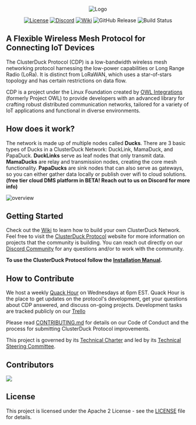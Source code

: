 <p align="center">
  <img src="docs/assets/images/cdp_logo_white_bkg.png" alt="Logo">
</p>

<p align="center">
  <a href="https://www.apache.org/licenses/LICENSE-2.0"><img src="https://img.shields.io/badge/License-Apache2-FFA500.svg" alt="License"></a>
  <a href="https://discord.com/invite/Cbgbzq353z"><img src="https://img.shields.io/badge/Join-Discord-aa80ff" alt="Discord"></a>
  <a href="https://github.com/Call-for-Code/ClusterDuck-Protocol/wiki"><img src="https://img.shields.io/badge/Read-Wiki-50dda0" alt="Wiki"></a>
  <img src="https://img.shields.io/github/v/release/ClusterDuck-Protocol/ClusterDuck-Protocol?label=Release&color=10ccff" alt="GitHub Release">
  <img src="https://github.com/ClusterDuck-Protocol/ClusterDuck-Protocol/actions/workflows/arduino_ci.yml/badge.svg" alt="Build Status">
</p>



## A Flexible Wireless Mesh Protocol for Connecting IoT Devices
The ClusterDuck Protocol (CDP) is a low-bandwidth wireless mesh networking protocol harnessing the low-power capabilities or Long Range Radio (LoRa). It is distinct from LoRaWAN, which uses a star-of-stars topology and has certain restrictions on data flow.

CDP is a project under the Linux Foundation created by [OWL Integrations] (formerly Project OWL) to provide developers with an advanced library for crafting robust distributed communication networks, tailored for a variety of IoT applications and functional in diverse environments.

## How does it work?

The network is made up of multiple nodes called **Ducks**. There are 3 basic types of Ducks in a ClusterDuck Network: DuckLink, MamaDuck, and PapaDuck. **DuckLinks** serve as leaf nodes that only transmit data. **MamaDucks** are relay and transmission nodes, creating the core mesh functionality. **PapaDucks** are sink nodes that can also serve as gateways, so you can either gather data locally or publish over wifi to cloud solutions. **(free tier cloud DMS platform in BETA! Reach out to us on Discord for more info)**

![overview](https://i.imgur.com/hotfgHr.png)

## Getting Started

Check out the [Wiki](https://github.com/ClusterDuck-Protocol/ClusterDuck-Protocol/wiki) to learn how to build your own ClusterDuck Network. Feel free to visit the  [ClusterDuck Protocol](https://clusterduckprotocol.org/) website for more information on projects that the community is building. You can reach out directly on our [Discord Community](https://discord.gg/Cbgbzq353z) for any questions and/or to work with the community.

**To use the ClusterDuck Protocol follow the [Installation Manual](https://github.com/ClusterDuck-Protocol/ClusterDuck-Protocol/wiki/getting-started).**


## How to Contribute

We host a weekly [Quack Hour](https://discord.gg/Cbgbzq353z) on Wednesdays at 6pm EST. Quack Hour is the place to get updates on the protocol's development, get your questions about CDP answered, and discuss on-going projects. Development tasks are tracked publicly on our [Trello](https://trello.com/b/bU0cZuUJ/cdp-roadmap)

Please read [CONTRIBUTING.md](CONTRIBUTING.md) for details on our Code of Conduct and the process for submitting ClusterDuck Protocol improvements.

This project is governed by its [Technical Charter](ClusterDuck-Protocol-Technical-Charter.pdf) and led by its [Technical Steering Committee](https://github.com/Call-for-Code/ClusterDuck-Protocol/wiki/technical-steering-committee).

## Contributors

<a href="https://github.com/Call-for-Code/clusterduck-protocol/graphs/contributors">
  <img src="https://contributors-img.web.app/image?repo=Call-for-Code/clusterduck-protocol" />
</a>

## License

This project is licensed under the Apache 2 License - see the [LICENSE](LICENSE) file for details.

[OWL Integrations]: <https://www.owlintegrations.com/>
[ClusterDuck Protocol]: <https://github.com/ClusterDuck-Protocol/ClusterDuck-Protocol/wiki>
[Discord]: <https://discord.com/invite/Cbgbzq353z>
